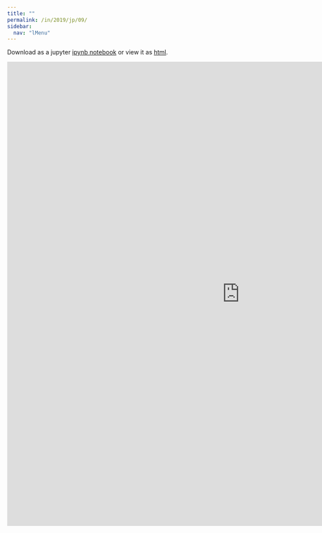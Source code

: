 ```yaml
---
title: ""
permalink: /in/2019/jp/09/
sidebar:
  nav: "lMenu"
---
```


Download as a jupyter [ipynb notebook](https://lamastex.github.io/scalable-data-science/in/2019/jp/09.ipynb) or view it as [html](https://lamastex.github.io/scalable-data-science/in/2019/jp/09.html).

<iframe src="https://lamastex.github.io/scalable-data-science/in/2019/jp/09.html" width="1080" height="1080" frameborder="0"></iframe>

